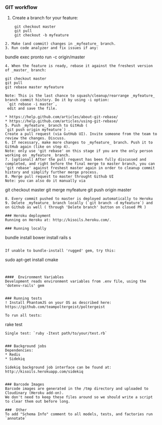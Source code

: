 
###  GIT workflow
1. Create a branch for your feature:

   ```
    git checkout master
    git pull
    git checkout -b myfeature
  ```
2. Make (and commit) changes in _myfeature_ branch.
3. Run code analyzer and fix issues if any:

  ```
  bundle exec pronto run -c origin/master
  ```
4. When the feature is ready, rebase it against the freshest version of _master_ branch:

   ```
    git checkout master
    git pull
    git rebase master myfeature
   ```
  Note: This is the last chance to squash/cleanup/rearrange _myfeature_ branch commit history. Do it by using -i option:
    `git rebase -i master`,
    edit and save the file.
    
  * https://help.github.com/articles/about-git-rebase/
  * https://help.github.com/articles/using-git-rebase/
5. Push _myfeature_ branch to GitHub (
  `git push origin myfeature`) .
Create a pull request (via GutHub UI). Invite someone from the team to review the changes. Discuss.
6. If necessary, make more changes to _myfeature_ branch. Push it to GitHub again (like on step 4).
  Note: only use 'git rebase' on this stage if you are the only person working on _myfeature_ branch.
7. [optional] After the pull request has been fully discussed and completed, and right before the final merge to master branch, you can 'git rebase' against freshest master again in order to cleanup commit history and simplify further merge process.
8. Merge pull request to master throught Github UI
Note: you can also do it manually via 
  ```
git checkout master
git merge myfeature
git push origin master
```
8. Every commit pushed to master is deployed automatically to Heroku
9. Delete _myfeature_ branch locally (`git branch -d myfeature`) and on Github as well ( through 'Delete branch' button on closed PR )

### Heroku deployment
Running on Heroku at: http://kisoils.heroku.com/.

### Running locally 
```
bundle install
bower install
rails s
```

If unable to bundle-install 'rugged' gem, try this:
```
sudo apt-get install cmake
```


####  Environment Variables
Development reads environment variables from .env file, using the 'dotenv-rails' gem


### Running tests
! Install PhantomJS on your OS as described here: https://github.com/teampoltergeist/poltergeist

To run all tests:
``` 
rake test
```
Single test: `ruby -Itest path/to/your/test.rb`


### Background jobs
Dependencies:
* Redis
* Sidekiq

Sidekiq background job interface can be found at:
http://kisoils.herokuapp.com/sidekiq


### Barcode Images
Barcode images are generated in the /tmp directory and uploaded to Cloudinary (Heroku add-on).
We don't need to keep these files around so we should write a script to clear them out before long.

###  Other
To add "Schema Info" comment to all models, tests, and factories run `annotate`
